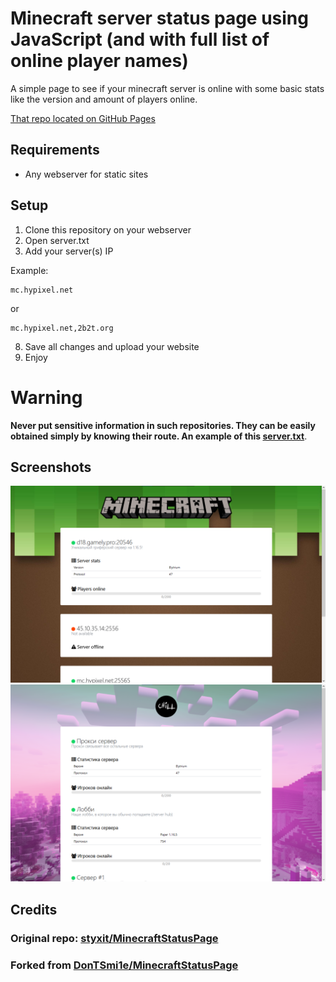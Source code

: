 # Minecraft server status page using JavaScript (and with full list of online player names)
A simple page to see if your minecraft server is online with some basic stats like the version and amount of players online.

[That repo located on GitHub Pages](https://dontsmi1e.github.io/MinecraftStatusPage)

## Requirements
- Any webserver for static sites

## Setup
1. Clone this repository on your webserver
2. Open server.txt
3. Add your server(s) IP

Example:
```
mc.hypixel.net
```
or
```
mc.hypixel.net,2b2t.org
```

8. Save all changes and upload your website
9. Enjoy


# Warning
**Never put sensitive information in such repositories. They can be easily obtained simply by knowing their route. An example of this [server.txt](https://dontsmi1e.github.io/MinecraftStatusPage/server.txt)**.

## Screenshots
![dummy screenshot 1](https://raw.githubusercontent.com/DonTSmi1e/MinecraftStatusPage/main/screenshot1.png)
![dummy screenshot 2](https://raw.githubusercontent.com/DonTSmi1e/MinecraftStatusPage/main/screenshot2.png)

## Credits
### Original repo: [styxit/MinecraftStatusPage](https://github.com/styxit/MinecraftStatusPage)
### Forked from [DonTSmi1e/MinecraftStatusPage](https://github.com/DonTSmi1e/MinecraftStatusPage)
